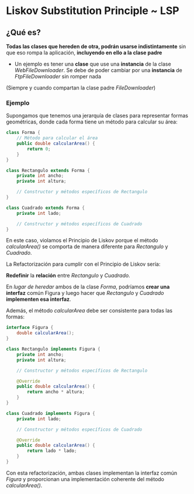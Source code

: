 # Liskov Substitution Principle ~ LSP

## ¿Qué es?

**Todas las clases que hereden de otra, podrán usarse indistintamente** sin que eso rompa la aplicación, **incluyendo en ello a la clase padre**

+ Un ejemplo es tener una **clase** que use una **instancia** de la clase _WebFileDownloader_. Se debe de poder cambiar por una **instancia** de _FtpFileDownloader_ sin romper nada

(Siempre y cuando compartan la clase padre _FileDownloader_)


### Ejemplo

Supongamos que tenemos una jerarquía de clases para representar formas geométricas, donde cada forma tiene un método para calcular su área:

```java
class Forma {
    // Método para calcular el área
    public double calcularArea() {
        return 0;
    }
}

class Rectangulo extends Forma {
    private int ancho;
    private int altura;

    // Constructor y métodos específicos de Rectangulo
}

class Cuadrado extends Forma {
    private int lado;

    // Constructor y métodos específicos de Cuadrado
}
```

En este caso, violamos el Principio de Liskov porque el método _calcularArea()_ se comporta de manera diferente para _Rectangulo_ y _Cuadrado_.

La Refactorización para cumplir con el Principio de Liskov sería:

**Redefinir** la **relación** entre _Rectangulo_ y _Cuadrado_. 

En _lugar de heredar_ ambos de la clase _Forma_, podríamos **crear una interfaz** común Figura y luego hacer que _Rectangulo_ y _Cuadrado_ **implementen esa interfaz**. 

Además, el método _calcularArea_ debe ser consistente para todas las formas:

```java
interface Figura {
    double calcularArea();
}

class Rectangulo implements Figura {
    private int ancho;
    private int altura;

    // Constructor y métodos específicos de Rectangulo

    @Override
    public double calcularArea() {
        return ancho * altura;
    }
}

class Cuadrado implements Figura {
    private int lado;

    // Constructor y métodos específicos de Cuadrado

    @Override
    public double calcularArea() {
        return lado * lado;
    }
}
```

Con esta refactorización, ambas clases implementan la interfaz común _Figura_ y proporcionan una implementación coherente del método _calcularArea()_.